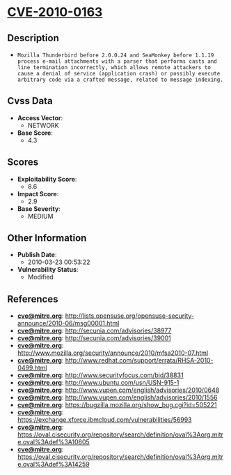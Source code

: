 
# [CVE-2010-0163](https://cve.mitre.org/cgi-bin/cvename.cgi?name=CVE-2010-0163)

## Description

- `Mozilla Thunderbird before 2.0.0.24 and SeaMonkey before 1.1.19 process e-mail attachments with a parser that performs casts and line termination incorrectly, which allows remote attackers to cause a denial of service (application crash) or possibly execute arbitrary code via a crafted message, related to message indexing.`

## Cvss Data

- **Access Vector**:
  - NETWORK
- **Base Score**:
  - 4.3

## Scores

- **Exploitability Score**:
  - 8.6
- **Impact Score**:
  - 2.9
- **Base Severity**:
  - MEDIUM

## Other Information

- **Publish Date**:
  - 2010-03-23 00:53:22
- **Vulnerability Status**:
  - Modified

## References

- **cve@mitre.org**: http://lists.opensuse.org/opensuse-security-announce/2010-06/msg00001.html
- **cve@mitre.org**: http://secunia.com/advisories/38977
- **cve@mitre.org**: http://secunia.com/advisories/39001
- **cve@mitre.org**: http://www.mozilla.org/security/announce/2010/mfsa2010-07.html
- **cve@mitre.org**: http://www.redhat.com/support/errata/RHSA-2010-0499.html
- **cve@mitre.org**: http://www.securityfocus.com/bid/38831
- **cve@mitre.org**: http://www.ubuntu.com/usn/USN-915-1
- **cve@mitre.org**: http://www.vupen.com/english/advisories/2010/0648
- **cve@mitre.org**: http://www.vupen.com/english/advisories/2010/1556
- **cve@mitre.org**: https://bugzilla.mozilla.org/show_bug.cgi?id=505221
- **cve@mitre.org**: https://exchange.xforce.ibmcloud.com/vulnerabilities/56993
- **cve@mitre.org**: https://oval.cisecurity.org/repository/search/definition/oval%3Aorg.mitre.oval%3Adef%3A10805
- **cve@mitre.org**: https://oval.cisecurity.org/repository/search/definition/oval%3Aorg.mitre.oval%3Adef%3A14259

